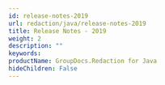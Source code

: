 ```yaml
---
id: release-notes-2019
url: redaction/java/release-notes-2019
title: Release Notes - 2019
weight: 2
description: ""
keywords: 
productName: GroupDocs.Redaction for Java
hideChildren: False
---
```

